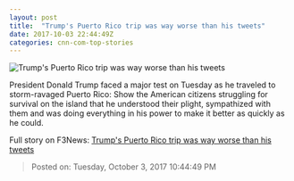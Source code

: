 ```yaml
---
layout: post
title:  "Trump's Puerto Rico trip was way worse than his tweets"
date: 2017-10-03 22:44:49Z
categories: cnn-com-top-stories
---
```


![Trump's Puerto Rico trip was way worse than his tweets](http://i2.cdn.cnn.com/cnnnext/dam/assets/171003130645-01-trump-cruz-puerto-rico-1003-super-tease.jpg)

President Donald Trump faced a major test on Tuesday as he traveled to storm-ravaged Puerto Rico: Show the American citizens struggling for survival on the island that he understood their plight, sympathized with them and was doing everything in his power to make it better as quickly as he could.


Full story on F3News: [Trump's Puerto Rico trip was way worse than his tweets](http://www.f3nws.com/n/HKydSH)

> Posted on: Tuesday, October 3, 2017 10:44:49 PM
